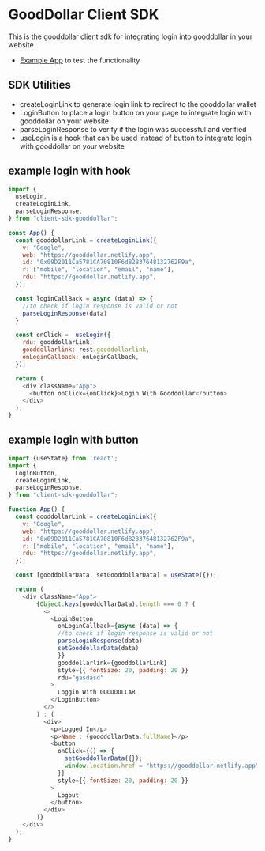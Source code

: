 # GoodDollar Client SDK
This is the gooddollar client sdk for integrating login into gooddollar in your website
- [Example App](https://gooddollar.netlify.app/) to test the functionality

## SDK Utilities
 - createLoginLink to generate login link to redirect to the gooddollar wallet 
 - LoginButton to place a login button on your page to integrate login with gooddollar on your website
 - parseLoginResponse to verify if the login was successful and verified
 - useLogin is a hook that can be used instead of button to integrate login with gooddollar on your website

## example login with hook
```js
import {
  useLogin,
  createLoginLink,
  parseLoginResponse,
} from "client-sdk-gooddollar";

const App() {
  const gooddollarLink = createLoginLink({
    v: "Google",
    web: "https://gooddollar.netlify.app",
    id: "0x09D2011Ca5781CA70810F6d82837648132762F9a",
    r: ["mobile", "location", "email", "name"],
    rdu: "https://gooddollar.netlify.app",
  });

  const loginCallBack = async (data) => {
    //to check if login response is valid or not 
    parseLoginResponse(data)
  }

  const onClick =  useLogin({
    rdu: gooddollarLink,
    gooddollarlink: rest.gooddollarlink,
    onLoginCallback: onLoginCallback,
  });

  return (
    <div className="App">
      <button onClick={onClick}>Login With Gooddollar</button>
    </div>
  );
}
```

## example login with button
```js
import {useState} from 'react';
import {
  LoginButton,
  createLoginLink,
  parseLoginResponse,
} from "client-sdk-gooddollar";

function App() {
  const gooddollarLink = createLoginLink({
    v: "Google",
    web: "https://gooddollar.netlify.app",
    id: "0x09D2011Ca5781CA70810F6d82837648132762F9a",
    r: ["mobile", "location", "email", "name"],
    rdu: "https://gooddollar.netlify.app",
  });

  const [gooddollarData, setGooddollarData] = useState({});

  return (
    <div className="App">
        {Object.keys(gooddollarData).length === 0 ? (
          <>
            <LoginButton
              onLoginCallback={async (data) => {
              //to check if login response is valid or not 
              parseLoginResponse(data)
              setGooddollarData(data)
              }}
              gooddollarlink={gooddollarLink}
              style={{ fontSize: 20, padding: 20 }}
              rdu="gasdasd"
            >
              Loggin With GOODDOLLAR
            </LoginButton>
          </>
        ) : (
          <div>
            <p>Logged In</p>
            <p>Name : {gooddollarData.fullName}</p>
            <button
              onClick={() => {
                setGooddollarData({});
                window.location.href = "https://gooddollar.netlify.app";
              }}
              style={{ fontSize: 20, padding: 20 }}
            >
              Logout
            </button>
          </div>
        )}
    </div>
  );
}
```